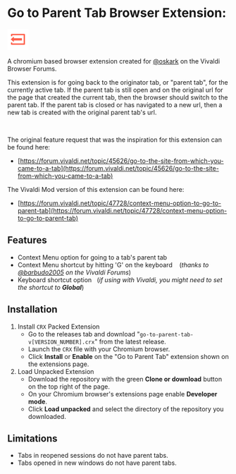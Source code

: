 # Go to Parent Tab Browser Extension:
![icon](/icons/48.png)

A chromium based browser extension created for [@oskark](https://forum.vivaldi.net/user/oskark) on the Vivaldi Browser Forums.

This extension is for going back to the originator tab, or "parent tab", for the currently active tab. If the parent tab is still open and on the original url for the page that created the current tab, then the browser should switch to the parent tab. If the parent tab is closed or has navigated to a new url, then a new tab is created with the original parent tab's url.

&nbsp;

The original feature request that was the inspiration for this extension can be found here:
* [https://forum.vivaldi.net/topic/45626/go-to-the-site-from-which-you-came-to-a-tab](https://forum.vivaldi.net/topic/45626/go-to-the-site-from-which-you-came-to-a-tab)

The Vivaldi Mod version of this extension can be found here:
* [https://forum.vivaldi.net/topic/47728/context-menu-option-to-go-to-parent-tab](https://forum.vivaldi.net/topic/47728/context-menu-option-to-go-to-parent-tab)

## Features
* Context Menu option for going to a tab's parent tab
* Context Menu shortcut by hitting 'G' on the keyboard &nbsp;&nbsp; (*thanks to [@barbudo2005](https://forum.vivaldi.net/user/barbudo2005) on the Vivaldi Forums*)
* Keyboard shortcut option &nbsp;&nbsp;(*if using with Vivaldi, you might need to set the shortcut to **Global***)

## Installation
1. Install `CRX` Packed Extension
    * Go to the releases tab and download "`go-to-parent-tab-v[VERSION_NUMBER].crx`" from the latest release.
    * Launch the `CRX` file with your Chromium browser.
    * Click **Install** or **Enable** on the "Go to Parent Tab" extension shown on the extensions page.
2. Load Unpacked Extension
    * Download the repository with the green **Clone or download** button on the top right of the page.
    * On your Chromium browser's extensions page enable **Developer mode**.
    * Click **Load unpacked** and select the directory of the repository you downloaded.

## Limitations
* Tabs in reopened sessions do not have parent tabs.
* Tabs opened in new windows do not have parent tabs.
